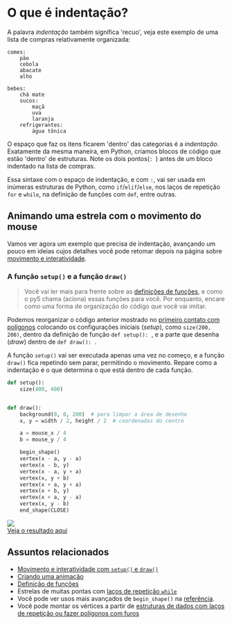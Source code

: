 # O que é indentação?

A palavra *indentação* também significa  'recuo',  veja este exemplo de uma lista de compras relativamente organizada:

```
comes:
    pão
    cebola
    abacate
    alho

bebes:
    chá mate
    sucos:
        maçã
        uva
        laranja
    refrigerantes:
        água tônica
```

O espaço que faz os itens ficarem 'dentro' das categorias é a *indentação*. Exatamente da mesma maneira, em Python, criamos blocos de código que estão 'dentro' de estruturas. Note os dois pontos(`: `) antes de um bloco indentado na lista de compras.

Essa sintaxe com o espaço de indentação, e com `:`, vai ser usada em inúmeras estruturas de Python, como `if`/`elif`/`else`,  nos laços de repetição `for` e `while`, na definição de funções com `def`, entre outras.

## Animando uma estrela com o movimento do mouse

Vamos ver agora um exemplo que precisa de indentação, avançando um pouco em ideias cujos detalhes você pode retomar depois na página sobre [movimento e interatividade](setup-draw.md).

### A função `setup()` e a função `draw()`

> Você vai ler mais para frente sobre as [definições de funções](funcoes_py.md), e como o py5 chama (aciona) essas funções para você. Por enquanto, encare como uma forma de organização do código que você vai imitar.

Podemos reorganizar o código anterior mostrado no [primeiro contato com polígonos](poligonos_1.md) colocando os configurações iniciais (*setup*), como  `size(200, 200)`, dentro da definição de função `def setup(): `, e a parte que desenha (*draw*) dentro de `def draw(): `.

A função `setup()` vai ser executada apenas uma vez no começo, e a função `draw()` fica repetindo sem parar, permitindo o movimento. Repare como a indentação é o que determina  o que está dentro de cada função.

```python
def setup():
    size(400, 400)


def draw():
    background(0, 0, 200)  # para limpar a área de desenho
    x, y = width / 2, height / 2  # coordenadas do centro

    a = mouse_x / 4
    b = mouse_y / 4

    begin_shape()
    vertex(x - a, y - a)
    vertex(x - b, y)
    vertex(x - a, y + a)
    vertex(x, y + b)
    vertex(x + a, y + a)
    vertex(x + b, y)
    vertex(x + a, y - a)
    vertex(x, y - b)
    end_shape(CLOSE)
```

<div id = "iframe_DIV" > <img src = "assets/estrela_indentacao.gif" > </div>
<a id="iframe_A" href="https://abav.lugaralgum.com/material-aulas/Processing-Python/assets/indentacao/">Veja o resultado aqui</a>

## Assuntos relacionados

- [Movimento e interatividade com `setup()` e `draw()`](setup_draw.md)
- [Criando uma animação](movimento_py.md)
- [Definição de funções](funcoes_py.md)
- Estrelas de muitas pontas com [laços de repetição `while`](while.md)
- Você pode ver usos mais avançados de `begin_shape()` na [referência](https://py5coding.org/reference/sketch_begin_shape.html).
- Você pode montar os vértices a partir de [estruturas de dados com laços de repetição ou fazer polígonos com furos](poligonos_2.md)
